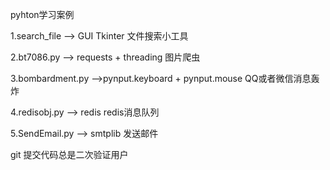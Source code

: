 ﻿pyhton学习案例


1.search_file --> GUI Tkinter 文件搜索小工具 

2.bt7086.py --> requests + threading 图片爬虫

3.bombardment.py -->pynput.keyboard + pynput.mouse QQ或者微信消息轰炸

4.redisobj.py --> redis redis消息队列

5.SendEmail.py --> smtplib 发送邮件


git 提交代码总是二次验证用户